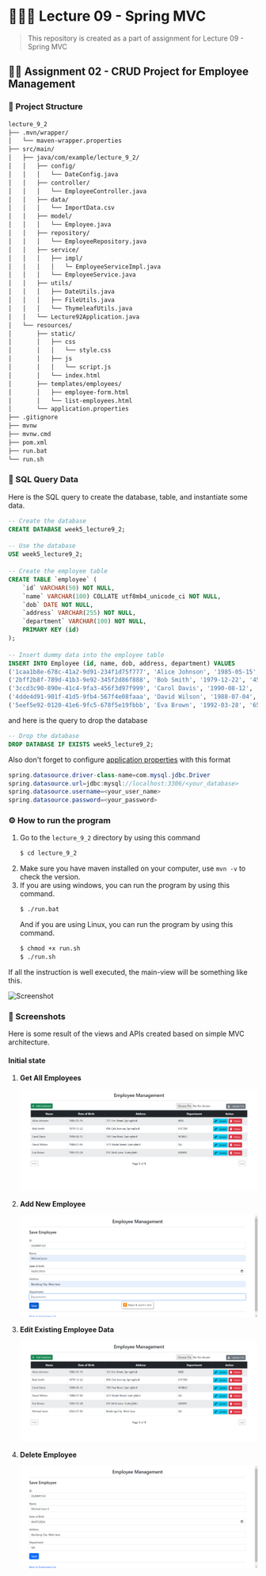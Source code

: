 # 👨🏻‍🏫 Lecture 09 - Spring MVC
> This repository is created as a part of assignment for Lecture 09 - Spring MVC

## ✍🏼 Assignment 02 - CRUD Project for Employee Management
### 🌳 Project Structure
```bash
lecture_9_2
├── .mvn/wrapper/
│   └── maven-wrapper.properties
├── src/main/
│   ├── java/com/example/lecture_9_2/
│   │   ├── config/
│   │   │   └── DateConfig.java
│   │   ├── controller/
│   │   │   └── EmployeeController.java
│   │   ├── data/
│   │   │   └── ImportData.csv
│   │   ├── model/
│   │   │   └── Employee.java
│   │   ├── repository/
│   │   │   └── EmployeeRepository.java
│   │   ├── service/
│   │   │   ├── impl/
│   │   │   │   └─ EmployeeServiceImpl.java
│   │   │   └── EmployeeService.java
│   │   ├── utils/
│   │   │   ├── DateUtils.java
│   │   │   ├── FileUtils.java
│   │   │   └── ThymeleafUtils.java
│   │   └── Lecture92Application.java
│   └── resources/
│       ├── static/
│       │   ├── css
│       │   │   └── style.css
│       │   ├── js
│       │   │   └── script.js
│       │   └── index.html
│       ├── templates/employees/
│       │   ├── employee-form.html
│       │   └── list-employees.html
│       └── application.properties
├── .gitignore
├── mvnw
├── mvnw.cmd
├── pom.xml
├── run.bat
└── run.sh
```

### 🧩 SQL Query Data
Here is the SQL query to create the database, table, and instantiate some data.
```sql
-- Create the database
CREATE DATABASE week5_lecture9_2;

-- Use the database
USE week5_lecture9_2;

-- Create the employee table
CREATE TABLE `employee` (
    `id` VARCHAR(50) NOT NULL,
    `name` VARCHAR(100) COLLATE utf8mb4_unicode_ci NOT NULL,
    `dob` DATE NOT NULL,
    `address` VARCHAR(255) NOT NULL,
    `department` VARCHAR(100) NOT NULL,
    PRIMARY KEY (id)
);

-- Insert dummy data into the employee table
INSERT INTO Employee (id, name, dob, address, department) VALUES
('1caa1b8e-678c-41a2-9d91-234f1d75f777', 'Alice Johnson', '1985-05-15', '123 Elm Street, Springfield', 'WEB'),
('2bff2b8f-789d-41b3-9e92-345f2d86f888', 'Bob Smith', '1979-12-22', '456 Oak Avenue, Springfield', 'SYSTEM'),
('3ccd3c90-890e-41c4-9fa3-456f3d97f999', 'Carol Davis', '1990-08-12', '789 Pine Road, Springfield', 'MOBILE'),
('4dde4d91-901f-41d5-9fb4-567f4e08faaa', 'David Wilson', '1988-07-04', '321 Maple Street, Springfield', 'QA'),
('5eef5e92-0120-41e6-9fc5-678f5e19fbbb', 'Eva Brown', '1992-03-28', '654 Birch Lane, Springfield', 'ADMIN');
```

and here is the query to drop the database
```sql
-- Drop the database
DROP DATABASE IF EXISTS week5_lecture9_2;
```

Also don't forget to configure [application properties](/Week%2005/Lecture%2009/Assignment%2002/lecture_9_2/src/main/resources/application.properties) with this format
```java
spring.datasource.driver-class-name=com.mysql.jdbc.Driver
spring.datasource.url=jdbc:mysql://localhost:3306/<your_database>
spring.datasource.username=<your_user_name>
spring.datasource.password=<your_password>
```

### ⚙️ How to run the program
1. Go to the `lecture_9_2` directory by using this command
    ```bash
    $ cd lecture_9_2
    ```
2. Make sure you have maven installed on your computer, use `mvn -v` to check the version.
3. If you are using windows, you can run the program by using this command.
    ```bash
    $ ./run.bat
    ```
    And if you are using Linux, you can run the program by using this command.
    ```bash
    $ chmod +x run.sh
    $ ./run.sh
    ```

If all the instruction is well executed, the main-view will be something like this.

![Screenshot](img/start.png)

### 📸 Screenshots
Here is some result of the views and APIs created based on simple MVC architecture. 
<br>
#### Initial state

1. **Get All Employees**

    ![Screenshot](img/api1.png)
2. **Add New Employee**

    ![Screenshot](img/api2.png)
3. **Edit Existing Employee Data**

    ![Screenshot](img/api3.png)
4. **Delete Employee**

    ![Screenshot](img/api4.png)